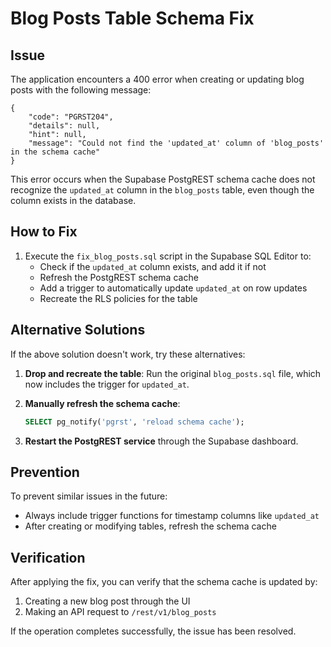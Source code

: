 # Blog Posts Table Schema Fix

## Issue
The application encounters a 400 error when creating or updating blog posts with the following message:
```
{
    "code": "PGRST204",
    "details": null,
    "hint": null,
    "message": "Could not find the 'updated_at' column of 'blog_posts' in the schema cache"
}
```

This error occurs when the Supabase PostgREST schema cache does not recognize the `updated_at` column in the `blog_posts` table, even though the column exists in the database.

## How to Fix

1. Execute the `fix_blog_posts.sql` script in the Supabase SQL Editor to:
   - Check if the `updated_at` column exists, and add it if not
   - Refresh the PostgREST schema cache
   - Add a trigger to automatically update `updated_at` on row updates
   - Recreate the RLS policies for the table

## Alternative Solutions

If the above solution doesn't work, try these alternatives:

1. **Drop and recreate the table**: Run the original `blog_posts.sql` file, which now includes the trigger for `updated_at`.

2. **Manually refresh the schema cache**:
   ```sql
   SELECT pg_notify('pgrst', 'reload schema cache');
   ```

3. **Restart the PostgREST service** through the Supabase dashboard.

## Prevention

To prevent similar issues in the future:
- Always include trigger functions for timestamp columns like `updated_at`
- After creating or modifying tables, refresh the schema cache

## Verification

After applying the fix, you can verify that the schema cache is updated by:
1. Creating a new blog post through the UI
2. Making an API request to `/rest/v1/blog_posts`

If the operation completes successfully, the issue has been resolved. 